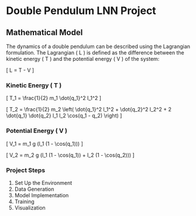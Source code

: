 # Double Pendulum LNN Project

## Mathematical Model

The dynamics of a double pendulum can be described using the Lagrangian formulation. The Lagrangian \( L \) is defined as the difference between the kinetic energy \( T \) and the potential energy \( V \) of the system:

\[
L = T - V
\]

### Kinetic Energy \( T \)

\[
T_1 = \frac{1}{2} m_1 \dot{q_1}^2 l_1^2
\]

\[
T_2 = \frac{1}{2} m_2 \left( \dot{q_1}^2 l_1^2 + \dot{q_2}^2 l_2^2 + 2 \dot{q_1} \dot{q_2} l_1 l_2 \cos(q_1 - q_2) \right)
\]

### Potential Energy \( V \)

\[
V_1 = m_1 g (l_1 (1 - \cos(q_1)))
\]

\[
V_2 = m_2 g (l_1 (1 - \cos(q_1)) + l_2 (1 - \cos(q_2)))
\]

### Project Steps

1. Set Up the Environment
2. Data Generation
3. Model Implementation
4. Training
5. Visualization
